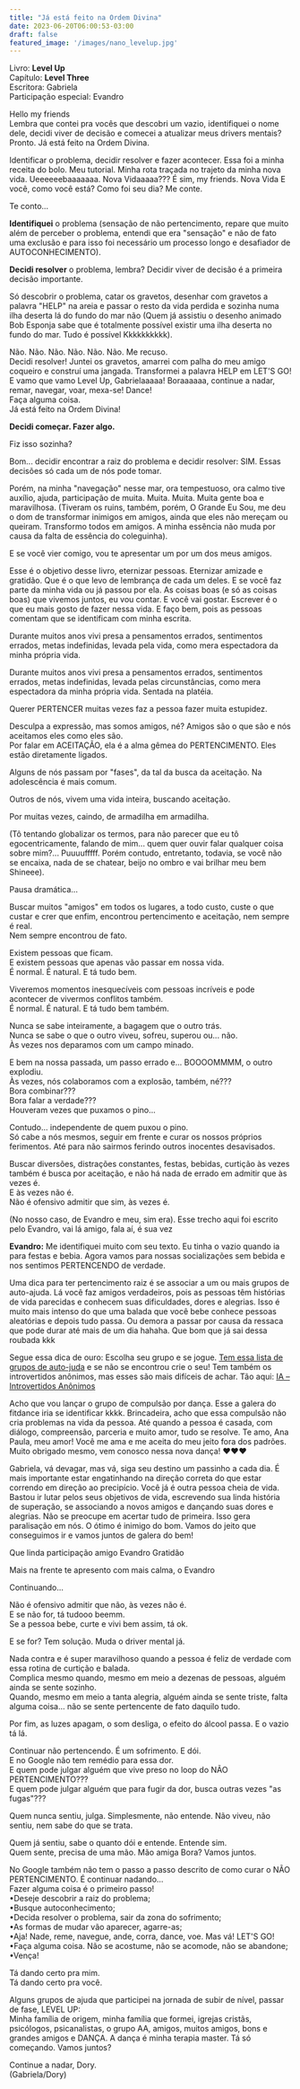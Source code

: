```yaml
---
title: "Já está feito na Ordem Divina"
date: 2023-06-20T06:00:53-03:00
draft: false
featured_image: '/images/nano_levelup.jpg'
---
```

Livro: **Level Up**  
Capítulo: **Level Three**  
Escritora: Gabriela  
Participação especial: Evandro  

Hello my friends  
Lembra que contei pra vocês que descobri um vazio, identifiquei o nome dele, decidi viver de decisão e comecei a atualizar meus drivers mentais? Pronto. Já está feito na Ordem Divina.

Identificar o problema, decidir resolver e fazer acontecer. Essa foi a minha receita do bolo. Meu tutorial. Minha rota traçada no trajeto da minha nova vida. Ueeeeeebaaaaaaa. Nova Vidaaaaa???  É sim, my friends. Nova Vida
E você, como você está? Como foi seu dia? Me conte.
 
Te conto...

**Identifiquei** o problema (sensação de não pertencimento, repare que muito além de perceber o problema, entendi que era "sensação" e não de fato uma exclusão e para isso foi necessário um processo longo e desafiador de AUTOCONHECIMENTO).

**Decidi resolver** o problema, lembra? Decidir viver de decisão é a primeira decisão importante. 

Só descobrir o problema, catar os gravetos, desenhar com gravetos a palavra "HELP" na areia e passar o resto da vida perdida e sozinha numa ilha deserta lá do fundo do mar não (Quem já assistiu o desenho animado Bob Esponja sabe que é totalmente possível existir uma ilha deserta no fundo do mar. Tudo é possível Kkkkkkkkkk).

Não. Não. Não. Não. Não. Não. Me recuso.  
Decidi resolver! Juntei os gravetos, amarrei com palha do meu amigo coqueiro e construí uma jangada. 
Transformei a palavra HELP em LET'S GO! E vamo que vamo Level Up, Gabrielaaaaa! Boraaaaaa, continue a nadar, remar, navegar, voar, mexa-se! Dance!  
Faça alguma coisa.  
Já está feito na Ordem Divina!

**Decidi começar. Fazer algo.**

Fiz isso sozinha?

Bom... decidir encontrar a raiz do problema e decidir resolver: SIM. Essas decisões só cada um de nós pode tomar. 

Porém, na minha "navegação" nesse mar, ora tempestuoso, ora calmo tive auxílio, ajuda, participação de muita. Muita. Muita. Muita gente boa e maravilhosa. (Tiveram os ruins, também, porém, O Grande Eu Sou, me deu o dom de transformar inimigos em amigos, ainda que eles não mereçam ou queiram. Transformo todos em amigos. A minha essência não muda por causa da falta de essência do coleguinha).

E se você vier comigo, vou te apresentar um por um dos meus amigos. 

Esse é o objetivo desse livro, eternizar pessoas. Eternizar amizade e gratidão. Que é o que levo de lembrança de cada um deles. E se você faz parte da minha vida ou já passou por ela. As coisas boas (e só as coisas boas) que vivemos juntos, eu vou contar. E você vai gostar. Escrever é o que eu mais gosto de fazer nessa vida. E faço bem, pois as pessoas comentam que se identificam com minha escrita.


Durante muitos anos vivi presa a pensamentos errados, sentimentos errados, metas indefinidas, levada pela vida, como mera espectadora da minha própria vida. 

Durante muitos anos vivi presa a pensamentos errados, sentimentos errados, metas indefinidas, levada pelas circunstâncias, como mera espectadora da minha própria vida. Sentada na platéia. 

Querer PERTENCER muitas vezes faz a pessoa fazer muita estupidez. 

Desculpa a expressão, mas somos amigos, né? Amigos são o que são e nós aceitamos eles como eles são.  
Por falar em ACEITAÇÃO, ela é a alma gêmea do PERTENCIMENTO. Eles estão diretamente ligados. 

Alguns de nós passam por "fases", da tal da busca da aceitação. Na adolescência é mais comum. 

Outros de nós, vivem uma vida inteira, buscando aceitação. 

Por muitas vezes, caindo, de armadilha em armadilha. 

(Tô tentando globalizar os termos, para não parecer que eu tô egocentricamente, falando de mim... quem quer ouvir falar qualquer coisa sobre mim?... Puuuufffff. Porém contudo, entretanto, todavia, se você não se encaixa, nada de se chatear, beijo no ombro e vai brilhar meu bem  Shineee).

Pausa dramática...

Buscar muitos "amigos" em todos os lugares, a todo custo, custe o que custar e crer que enfim, encontrou pertencimento e aceitação, nem sempre é real.  
Nem sempre encontrou de fato.

Existem pessoas que ficam.  
E existem pessoas que apenas vão passar em nossa vida.  
É normal. É natural. E tá tudo bem.  

Viveremos momentos inesquecíveis com pessoas incríveis e pode acontecer de vivermos conflitos também.  
É normal. É natural. E tá tudo bem também.  

Nunca se sabe inteiramente, a bagagem que o outro trás.  
Nunca se sabe o que o outro viveu, sofreu, superou ou...  não.  
Às vezes nos deparamos com um campo minado.  

E bem na nossa passada, um passo errado e... BOOOOMMMM, o outro explodiu.  
Às vezes, nós colaboramos com a explosão, também, né???  
Bora combinar???  
Bora falar a verdade???  
Houveram vezes que puxamos o pino...  

Contudo... independente de quem puxou o pino.  
Só cabe a nós mesmos, seguir em frente e curar os nossos próprios ferimentos. Até para não sairmos ferindo outros inocentes desavisados. 


Buscar diversões, distrações constantes, festas, bebidas, curtição às vezes também é busca por aceitação, e não há nada de errado em admitir que às vezes é.  
E às vezes não é.  
Não é ofensivo admitir que sim, às vezes é.

(No nosso caso, de Evandro e meu, sim era). Esse trecho aqui foi escrito pelo Evandro, vai lá amigo, fala aí, é sua vez

**Evandro:** Me identifiquei muito com seu texto. Eu tinha o vazio quando ia para festas e bebia. Agora vamos para nossas socializações sem bebida e nos sentimos PERTENCENDO de verdade.

Uma dica para ter pertencimento raiz é se associar a um ou mais grupos de auto-ajuda. Lá você faz amigos verdadeiros, pois as pessoas têm histórias de vida parecidas e conhecem suas dificuldades, dores e alegrias. Isso é muito mais intenso do que uma balada que você bebe conhece pessoas aleatórias e depois tudo passa. Ou demora a passar por causa da ressaca que pode durar até mais de um dia hahaha. Que bom que já sai dessa roubada kkk 

Segue essa dica de ouro: Escolha seu grupo e se jogue. [Tem essa lista de grupos de auto-juda](https://obsam.unb.br/grupos-de-auto-ajuda/) e se não se encontrou crie o seu! Tem também os introvertidos anônimos, mas esses são mais difíceis de achar. Tão aqui: [IA – Introvertidos Anônimos](https://iaintrovertidosanonimos.wordpress.com/sobre/)

Acho que vou lançar o grupo de compulsão por dança. Esse a galera do fitdance iria se identificar kkkk. Brincadeira, acho que essa compulsão não cria problemas na vida da pessoa. Até quando a pessoa é casada, com diálogo, compreensão, parceria e muito amor, tudo se resolve. Te amo, Ana Paula, meu amor! Você me ama e me aceita do meu jeito fora dos padrões. Muito obrigado mesmo, vem conosco nessa nova dança! ❤️❤️❤️

Gabriela, vá devagar, mas vá, siga seu destino um passinho a cada dia. É mais importante estar engatinhando na direção correta do que estar correndo em direção ao precipício. Você já é outra pessoa cheia de vida. Bastou ir lutar pelos seus objetivos de vida, escrevendo sua linda história de superação, se associando a novos amigos e dançando suas dores e alegrias.
Não se preocupe em acertar tudo de primeira. Isso gera paralisação em nós. O ótimo é inimigo do bom. Vamos do jeito que conseguimos ir e vamos juntos de galera do bem! 

Que linda participação amigo Evandro Gratidão 

Mais na frente te apresento com mais calma, o Evandro 

Continuando...

Não é ofensivo admitir que não, às vezes não é.  
E se não for, tá tudooo beemm.  
Se a pessoa bebe, curte e vivi bem assim, tá ok.  

E se for? Tem solução. Muda o driver mental já. 

Nada contra e é super maravilhoso quando a pessoa é feliz de verdade com essa rotina de curtição e balada.  
Complica mesmo quando, mesmo em meio a dezenas de pessoas, alguém ainda se sente sozinho.  
Quando, mesmo em meio a tanta alegria, alguém ainda se sente triste, falta alguma coisa... não se sente pertencente de fato daquilo tudo.

Por fim, as luzes apagam, o som desliga, o efeito do álcool passa. E o vazio tá lá.

Continuar não pertencendo. É um sofrimento. E dói.  
E no Google não tem remédio para essa dor.  
E quem pode julgar alguém que vive preso no loop do NÃO PERTENCIMENTO???  
E quem pode julgar alguém que para fugir da dor, busca outras vezes "as fugas"???

Quem nunca sentiu, julga. Simplesmente, não entende. Não viveu, não sentiu, nem sabe do que se trata.

Quem já sentiu, sabe o quanto dói e entende. Entende sim.  
Quem sente, precisa de uma mão. Mão amiga Bora? Vamos juntos.

No Google também não tem o passo a passo descrito de como curar o NÃO PERTENCIMENTO. É continuar nadando...  
Fazer alguma coisa é o primeiro passo!  
•Deseje descobrir a raiz do problema;   
•Busque autoconhecimento;  
•Decida resolver o problema, sair da zona do sofrimento;   
•As formas de mudar vão aparecer, agarre-as;  
•Aja! Nade, reme, navegue, ande, corra, dance, voe. Mas vá! LET'S GO!  
•Faça alguma coisa. Não se acostume, não se acomode, não se abandone;   
•Vença!

Tá dando certo pra mim.  
Tá dando certo pra você. 

Alguns grupos de ajuda que participei na jornada de subir de nível, passar de fase, LEVEL UP:  
Minha família de origem, minha família que formei, igrejas cristãs, psicólogos, psicanalistas, o grupo AA, amigos, muitos amigos, bons e grandes amigos e DANÇA. A dança é minha terapia master. Tá só começando. Vamos juntos?

Continue a nadar, Dory.  
(Gabriela/Dory)

